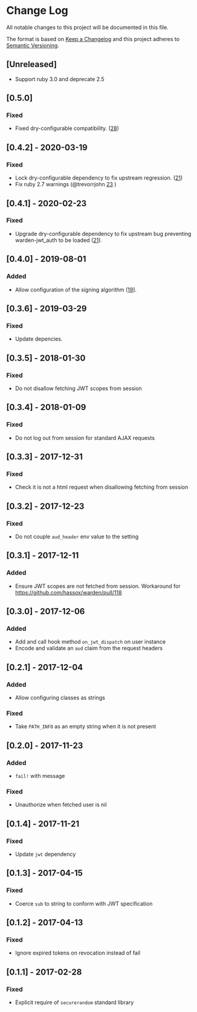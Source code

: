 # Change Log
All notable changes to this project will be documented in this file.

The format is based on [Keep a Changelog](http://keepachangelog.com/) 
and this project adheres to [Semantic Versioning](http://semver.org/).

## [Unreleased] 
- Support ruby 3.0 and deprecate 2.5

## [0.5.0] 
### Fixed
- Fixed dry-configurable compatibility. ([28](https://github.com/waiting-for-dev/warden-jwt_auth/issues/28))

## [0.4.2] - 2020-03-19
### Fixed
- Lock dry-configurable dependency to fix upstream regression. ([21](https://github.com/waiting-for-dev/warden-jwt_auth/issues/21))
- Fix ruby 2.7 warnings (@trevorrjohn [23](https://github.com/waiting-for-dev/warden-jwt_auth/pull/23) )

## [0.4.1] - 2020-02-23
### Fixed
- Upgrade dry-configurable dependency to fix upstream bug preventing
  warden-jwt_auth to be loaded ([21](https://github.com/waiting-for-dev/warden-jwt_auth/issues/21)).

## [0.4.0] - 2019-08-01
### Added
- Allow configuration of the signing algorithm ([19](https://github.com/waiting-for-dev/warden-jwt_auth/pull/19)].

## [0.3.6] - 2019-03-29
### Fixed
- Update depencies.

## [0.3.5] - 2018-01-30
### Fixed
- Do not disallow fetching JWT scopes from session

## [0.3.4] - 2018-01-09
### Fixed
- Do not log out from session for standard AJAX requests

## [0.3.3] - 2017-12-31
### Fixed
- Check it is not a html request when disallowing fetching from session

## [0.3.2] - 2017-12-23
### Fixed
- Do not couple `aud_header` env value to the setting

## [0.3.1] - 2017-12-11
### Added
- Ensure JWT scopes are not fetched from session. Workaround for
  https://github.com/hassox/warden/pull/118

## [0.3.0] - 2017-12-06
### Added
- Add and call hook method `on_jwt_dispatch` on user instance
- Encode and validate an `aud` claim from the request headers

## [0.2.1] - 2017-12-04
### Added
- Allow configuring classes as strings

### Fixed
- Take `PATH_INFO` as an empty string when it is not present

## [0.2.0] - 2017-11-23
### Added
- `fail!` with message

### Fixed
- Unauthorize when fetched user is nil

## [0.1.4] - 2017-11-21
### Fixed
- Update `jwt` dependency

## [0.1.3] - 2017-04-15
### Fixed
- Coerce `sub` to string to conform with JWT specification

## [0.1.2] - 2017-04-13
### Fixed
- Ignore expired tokens on revocation instead of fail

## [0.1.1] - 2017-02-28
### Fixed
- Explicit require of `securerandom` standard library
